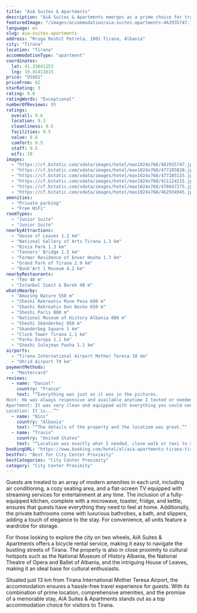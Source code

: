 ```yaml
---
title: "AiA Suites & Apartments"
description: "AiA Suites & Apartments emerges as a prime choice for travelers seeking a blend of comfort and convenience in the heart of Tirana."
featuredImage: "/images/accommodation/aia-suites-apartments-462935747.jpg"
language: en
slug: aia-suites-apartments
address: "Rruga Reshit Petrela, 1001 Tirana, Albania"
city: "Tirana"
location: "Tirana"
accommodationType: "apartment"
coordinates:
  lat: 41.33641253
  lng: 19.81411615
price: "US$62"
priceFrom: 62
starRating: 3
rating: 9.6
ratingWords: "Exceptional"
numberOfReviews: 95
ratings:
  overall: 9.6
  location: 9.3
  cleanliness: 9.5
  facilities: 9.5
  value: 9.6
  comfort: 9.5
  staff: 9.5
  wifi: 10
images:
  - "https://cf.bstatic.com/xdata/images/hotel/max1024x768/462935747.jpg?k=e807a893d62a7667361fc6688af134dc76048d03261e805e7db473dae5b8f473&o=&hp=1"
  - "https://cf.bstatic.com/xdata/images/hotel/max1024x768/477285828.jpg?k=1985e378cde997692b9fe0eb3b60010c5a44a29c5f587be63c4cea8b4ecc4016&o=&hp=1"
  - "https://cf.bstatic.com/xdata/images/hotel/max1024x768/477285115.jpg?k=0a09ef9e3a673ca0fa81565225b29d7987db7dedd0216a2ed9cd255da9d1bdb4&o=&hp=1"
  - "https://cf.bstatic.com/xdata/images/hotel/max1024x768/411124215.jpg?k=f3547547e61cb4de9e2475a2026f34bb7303eb6fe0b1e7e5accd0238020b40c8&o=&hp=1"
  - "https://cf.bstatic.com/xdata/images/hotel/max1024x768/478647275.jpg?k=226c26b45be7c3adae9e40d665d169c93fee547b114f8b0243b7cf5df3a188b3&o=&hp=1"
  - "https://cf.bstatic.com/xdata/images/hotel/max1024x768/462934945.jpg?k=d796c229a0b07543b82ec721eadf42f9e114d57188335c043dbafaf5b5352e1d&o=&hp=1"
amenities:
  - "Private parking"
  - "Free WiFi"
roomTypes:
  - "Junior Suite"
  - "Junior Suite"
nearbyAttractions:
  - "House of Leaves 1.1 km"
  - "National Gallery of Arts Tirana 1.3 km"
  - "Rinia Park 1.3 km"
  - "Tanners' Bridge 1.5 km"
  - "Former Residence of Enver Hoxha 1.7 km"
  - "Grand Park of Tirana 2.9 km"
  - "Bunk'Art 1 Museum 4.2 km"
nearbyRestaurants:
  - "Teo 40 m"
  - "Istanbul Simit & Borek 40 m"
whatsNearby:
  - "Amazing Nature 550 m"
  - "Sheshi Rekreativ Mine Peza 600 m"
  - "Sheshi Rekreativ Don Bosko 650 m"
  - "Sheshi Paris 800 m"
  - "National Museum of History Albania 800 m"
  - "Sheshi Skënderbej 950 m"
  - "Skanderbeg Square 1 km"
  - "Clock Tower Tirana 1.1 km"
  - "Parku Europa 1.1 km"
  - "Sheshi Sulejman Pasha 1.1 km"
airports:
  - "Tirana International Airport Mother Teresa 10 km"
  - "Ohrid Airport 79 km"
paymentMethods:
  - "Mastercard"
reviews:
  - name: "Daniel"
    country: "France"
    text: "“Everything was just as it was in the pictures.
Host: He was always responsive and available anytime I texted or needed something.
Apartment: It was very clean and equipped with everything you could need in an apartment.
Location: It is...”"
  - name: "Nini"
    country: "Albania"
    text: "“The details of the property and the locatiom was great.”"
  - name: "Travis"
    country: "United States"
    text: "“Location was exactly what I needed, close walk or taxi to many things. Unlimited in and out parking was available for a small additional charge. Photos were accurate.”"
bookingURL: "https://www.booking.com/hotel/al/aia-apartments-tirana-tirana.en-gb.html?aid=8035640"
bestFor: "Best for City Center Proximity"
bestCategories: "City Center Proximity"
category: "City Center Proximity"
---
```


Guests are treated to an array of modern amenities in each unit, including air conditioning, a cozy seating area, and a flat-screen TV equipped with streaming services for entertainment at any time. The inclusion of a fully-equipped kitchen, complete with a microwave, toaster, fridge, and kettle, ensures that guests have everything they need to feel at home. Additionally, the private bathrooms come with luxurious bathrobes, a bath, and slippers, adding a touch of elegance to the stay. For convenience, all units feature a wardrobe for storage.

For those looking to explore the city on two wheels, AiA Suites & Apartments offers a bicycle rental service, making it easy to navigate the bustling streets of Tirana. The property is also in close proximity to cultural hotspots such as the National Museum of History Albania, the National Theatre of Opera and Ballet of Albania, and the intriguing House of Leaves, making it an ideal base for cultural enthusiasts.

Situated just 13 km from Tirana International Mother Teresa Airport, the accommodation ensures a hassle-free travel experience for guests. With its combination of prime location, comprehensive amenities, and the promise of a memorable stay, AiA Suites & Apartments stands out as a top accommodation choice for visitors to Tirana.
